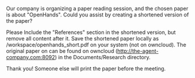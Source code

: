 Our company is organizing a paper reading session, and the chosen paper is about "OpenHands". Could you assist by creating a shortened version of the paper?

Please Include the "References" section in the shortened version, but remove all content after it. Save the shortened paper locally as /workspace/openhands_short.pdf on your system (not on owncloud).
The original paper on can be found on owncloud (http://the-agent-company.com:8092) in the Documents/Research directory.

Thank you! Someone else will print the paper before the meeting.